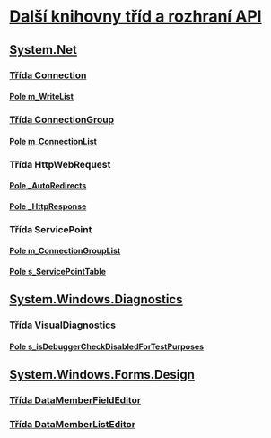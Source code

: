 # [Další knihovny tříd a rozhraní API](index.md)
## [System.Net](xref:System.Net)
### [Třída Connection](connection.md)
#### [Pole m_WriteList](m_writelist.md)
### [Třída ConnectionGroup](connectiongroup.md)
#### [Pole m_ConnectionList](m_connectionlist.md)
### Třída HttpWebRequest
#### [Pole _AutoRedirects](_autoredirects.md)
#### [Pole _HttpResponse](_httpresponse.md)
### Třída ServicePoint
#### [Pole m_ConnectionGroupList](m_connectiongrouplist.md)
#### [Pole s_ServicePointTable](s_servicepointtable.md)
## [System.Windows.Diagnostics](xref:System.Windows.Diagnostics)
### Třída VisualDiagnostics
#### [Pole s_isDebuggerCheckDisabledForTestPurposes](s-isdebuggercheckdisabledfortestpurposes-field.md)
## [System.Windows.Forms.Design](xref:System.Windows.Forms.Design)
### [Třída DataMemberFieldEditor](datamemberfieldeditor-class.md)
### [Třída DataMemberListEditor](datamemberlisteditor-class.md)
